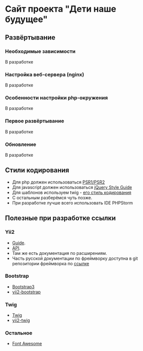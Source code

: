 # Сайт проекта "Дети наше будущее"

## Развёртывание

### Необходимые зависимости

В разработке

### Настройка веб-сервера (nginx)

В разработке

### Особенности настройки php-окружения

В разработке

### Первое развёртывание

В разработке

### Обновление

В разработке

## Стили кодирования

* Для php должен использоваться [PSR1/PSR2](http://www.php-fig.org/psr/psr-2/ru/)
* Для javascript должен использоваться [jQuery Style Guide](http://contribute.jquery.org/style-guide/js/)
* Для шаблонов используем twig - [его стиль кодирования](http://twig.sensiolabs.org/doc/coding_standards.html)
* С остальным разберёмся чуть позже.
* При разработке лучше всего использовать IDE PHPStorm

## Полезные при разработке ссылки

### Yii2

* [Guide](http://www.yiiframework.com/doc-2.0/guide-index.html).
* [API](http://www.yiiframework.com/doc-2.0/index.html).
* Там же есть документация по расширениям.
* Часть русской документации по фреймворку доступна в git репозитории фреймворка по [ссылке](https://github.com/yiisoft/yii2/tree/master/docs/guide-ru)

### Bootstrap

* [Bootstrap3](http://getbootstrap.com/)
* [yii2-bootstrap](http://www.yiiframework.com/doc-2.0/ext-bootstrap-index.html)

### Twig

* [Twig](http://twig.sensiolabs.org/documentation)
* [yii2-twig](http://www.yiiframework.com/doc-2.0/ext-twig-index.html)

### Остальное

* [Font Awesome](http://fortawesome.github.io/Font-Awesome/icons/)
